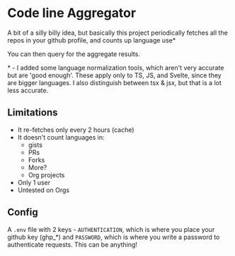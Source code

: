 # Code line Aggregator

A bit of a silly billy idea, but basically this project periodically fetches all the repos in your github profile, and counts up language use\*

You can then query for the aggregate results. 

\* - I added some language normalization tools, which aren't very accurate but are 'good enough'. These apply only to TS, JS, and Svelte, since they are bigger languages. I also distinguish between tsx & jsx, but that is a lot less accurate.

## Limitations

- It re-fetches only every 2 hours (cache)
- It doesn't count languages in:
  - gists
  - PRs
  - Forks
  - More?
  - Org projects
- Only 1 user
- Untested on Orgs

## Config

A `.env` file with 2 keys - `AUTHENTICATION`, which is where you place your github key (ghp_\*) and `PASSWORD`, which is where you write a password to authenticate requests. This can be anything!
